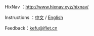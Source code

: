 HixNav ：http://www.hixnav.xyz/hixnav/

Instructions ：[中文](./README-CN.md) / [English](./README-EN.md)

Feedback：kefu@iflet.cn
